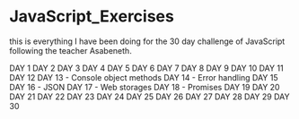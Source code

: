 # JavaScript_Exercises

this is everything I have been doing for the 30 day challenge of JavaScript following the teacher Asabeneth. 

DAY 1
DAY 2 
DAY 3
DAY 4
DAY 5
DAY 6 
DAY 7
DAY 8
DAY 9
DAY 10 
DAY 11
DAY 12
DAY 13 - Console object methods
DAY 14 - Error handling
DAY 15
DAY 16 - JSON
DAY 17 - Web storages
DAY 18 - Promises
DAY 19
DAY 20
DAY 21
DAY 22
DAY 23
DAY 24
DAY 25
DAY 26
DAY 27
DAY 28
DAY 29
DAY 30
